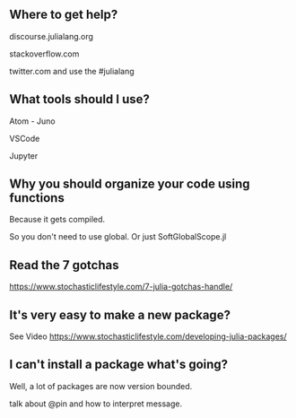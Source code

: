 ## Where to get help?

discourse.julialang.org

stackoverflow.com

twitter.com and use the #julialang

## What tools should I use?

Atom - Juno

VSCode

Jupyter


## Why you should organize your code using functions

Because it gets compiled.

So you don't need to use global. Or just SoftGlobalScope.jl

## Read the 7 gotchas

https://www.stochasticlifestyle.com/7-julia-gotchas-handle/

## It's very easy to make a new package?

See Video
https://www.stochasticlifestyle.com/developing-julia-packages/

## I can't install a package what's going?

Well, a lot of packages are now version bounded. 

talk about @pin and how to interpret message.







